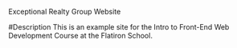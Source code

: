 Exceptional Realty Group Website

#Description
This is an example site for the Intro to Front-End Web Development Course at the Flatiron School.
